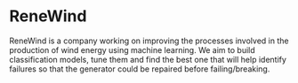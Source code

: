# ReneWind
ReneWind is a company working on improving the processes involved in the production of wind energy using machine learning. We aim to build classification models, tune them and find the best one that will help identify failures so that the generator could be repaired before failing/breaking.
